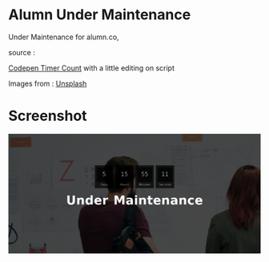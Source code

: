 # Alumn Under Maintenance
Under Maintenance for alumn.co,

source :
 
[Codepen Timer Count](https://codepen.io/SitePoint/pen/MwNPVq)
with a little editing on script
 
Images from :
[Unsplash](https://unsplash.com)

# Screenshot
![](/ss/alumn.png)
